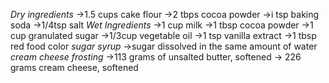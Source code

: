 *Dry ingredients*
->1.5 cups cake flour
->2 tbps cocoa powder
->i tsp baking soda
->1/4tsp salt
*Wet Ingredients*
->1 cup milk
->1 tbsp cocoa powder 
->1 cup granulated sugar
->1/3cup vegetable oil
->1 tsp vanilla extract
->1 tbsp red food color
*sugar syrup*
->sugar dissolved in the same amount of water
*cream cheese frosting*
->113 grams of unsalted butter, softened
-> 226 grams cream cheese, softened
